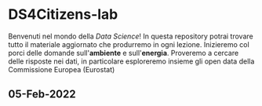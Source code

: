 # DS4Citizens-lab
Benvenuti nel mondo della _Data Science_! In questa repository potrai trovare tutto il materiale aggiornato che produrremo in ogni lezione.
Inizieremo col porci delle domande sull'**ambiente** e sull'**energia**. Proveremo a cercare delle risposte nei dati, in particolare esploreremo insieme gli open data della Commissione Europea (Eurostat)

## 05-Feb-2022

